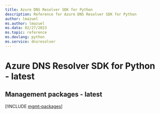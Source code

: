```yaml
---
title: Azure DNS Resolver SDK for Python
description: Reference for Azure DNS Resolver SDK for Python
author: lmazuel
ms.author: lmazuel
ms.data: 02/27/2023
ms.topic: reference
ms.devlang: python
ms.service: dnsresolver
---
```

# Azure DNS Resolver SDK for Python - latest

## Management packages - latest
[!INCLUDE [mgmt-packages](dns-resolver-mgmt-index.md)]